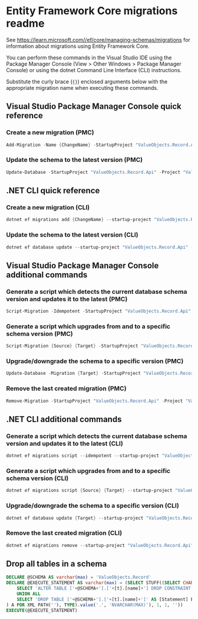 # Entity Framework Core migrations readme

See <https://learn.microsoft.com//ef/core/managing-schemas/migrations> for information about migrations using Entity Framework Core.

You can perform these commands in the Visual Studio IDE using the Package Manager Console (View > Other Windows > Package Manager Console) or using the dotnet Command Line Interface (CLI) instructions.

Substitute the curly brace (`{}`) enclosed arguments below with the appropriate migration name when executing these commands.

## Visual Studio Package Manager Console quick reference

### Create a new migration (PMC)

```powershell
Add-Migration -Name {ChangeName} -StartupProject "ValueObjects.Record.Api" -Project "ValueObjects.Record.Infrastructure"
```

### Update the schema to the latest version (PMC)

```powershell
Update-Database -StartupProject "ValueObjects.Record.Api" -Project "ValueObjects.Record.Infrastructure"
```

## .NET CLI quick reference

### Create a new migration (CLI)

```powershell
dotnet ef migrations add {ChangeName} --startup-project "ValueObjects.Record.Api" --project "ValueObjects.Record.Infrastructure"
```

### Update the schema to the latest version (CLI)

```powershell
dotnet ef database update --startup-project "ValueObjects.Record.Api" --project "ValueObjects.Record.Infrastructure"
```

## Visual Studio Package Manager Console additional commands

### Generate a script which detects the current database schema version and updates it to the latest (PMC)

```powershell
Script-Migration -Idempotent -StartupProject "ValueObjects.Record.Api" -Project "ValueObjects.Record.Infrastructure"
```

### Generate a script which upgrades from and to a specific schema version (PMC)

```powershell
Script-Migration {Source} {Target} -StartupProject "ValueObjects.Record.Api" -Project "ValueObjects.Record.Infrastructure"
```

### Upgrade/downgrade the schema to a specific version (PMC)

```powershell
Update-Database -Migration {Target} -StartupProject "ValueObjects.Record.Api" -Project "ValueObjects.Record.Infrastructure"
```

### Remove the last created migration (PMC)

```powershell
Remove-Migration -StartupProject "ValueObjects.Record.Api" -Project "ValueObjects.Record.Infrastructure"
```

## .NET CLI additional commands

### Generate a script which detects the current database schema version and updates it to the latest (CLI)

```powershell
dotnet ef migrations script --idempotent --startup-project "ValueObjects.Record.Api" --project "ValueObjects.Record.Infrastructure"
```

### Generate a script which upgrades from and to a specific schema version (CLI)

```powershell
dotnet ef migrations script {Source} {Target} --startup-project "ValueObjects.Record.Api" --project "ValueObjects.Record.Infrastructure"
```

### Upgrade/downgrade the schema to a specific version (CLI)

```powershell
dotnet ef database update {Target} --startup-project "ValueObjects.Record.Api" --project "ValueObjects.Record.Infrastructure"
```

### Remove the last created migration (CLI)

```powershell
dotnet ef migrations remove --startup-project "ValueObjects.Record.Api" --project "ValueObjects.Record.Infrastructure"
```

## Drop all tables in a schema

```sql
DECLARE @SCHEMA AS varchar(max) = 'ValueObjects.Record'
DECLARE @EXECUTE_STATEMENT AS varchar(max) = (SELECT STUFF((SELECT CHAR(13) + CHAR(10) + [Statement] FROM (
    SELECT 'ALTER TABLE ['+@SCHEMA+'].['+[t].[name]+'] DROP CONSTRAINT ['+[fk].[name]+']' AS [Statement] FROM [sys].[foreign_keys] AS [fk] INNER JOIN [sys].[tables] AS [t] ON [t].[object_id] = [fk].[parent_object_id] INNER JOIN [sys].[schemas] AS [s] ON [s].[schema_id] = [t].[schema_id] WHERE [s].[name] = @SCHEMA
    UNION ALL
    SELECT 'DROP TABLE ['+@SCHEMA+'].['+[t].[name]+']' AS [Statement] FROM [sys].[tables] AS [t] INNER JOIN [sys].[schemas] AS [s] ON [s].[schema_id] = [t].[schema_id] WHERE [s].[name] = @SCHEMA
) A FOR XML PATH(''), TYPE).value('.', 'NVARCHAR(MAX)'), 1, 1, ''))
EXECUTE(@EXECUTE_STATEMENT)
```
